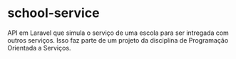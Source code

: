 # school-service
API em Laravel que simula o serviço de uma escola para ser intregada com outros serviços. Isso faz parte de um projeto da disciplina de Programação Orientada a Serviços.
